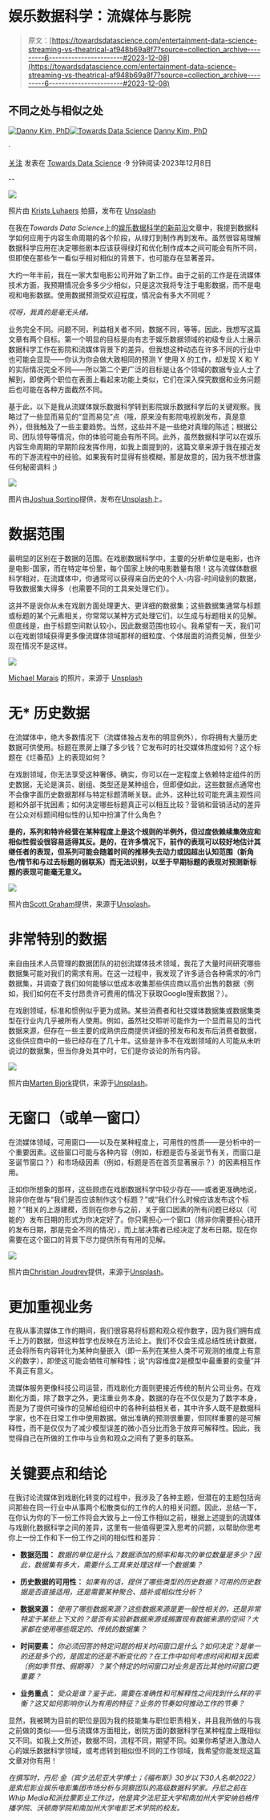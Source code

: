 # 娱乐数据科学：流媒体与影院

> 原文：[https://towardsdatascience.com/entertainment-data-science-streaming-vs-theatrical-af948b69a8f7?source=collection_archive---------6-----------------------#2023-12-08](https://towardsdatascience.com/entertainment-data-science-streaming-vs-theatrical-af948b69a8f7?source=collection_archive---------6-----------------------#2023-12-08)

## 不同之处与相似之处

[](https://entertainmentdatascience.medium.com/?source=post_page-----af948b69a8f7--------------------------------)[![Danny Kim, PhD](../Images/5d07bbecb199c50909d0a8e3802f834f.png)](https://entertainmentdatascience.medium.com/?source=post_page-----af948b69a8f7--------------------------------)[](https://towardsdatascience.com/?source=post_page-----af948b69a8f7--------------------------------)[![Towards Data Science](../Images/a6ff2676ffcc0c7aad8aaf1d79379785.png)](https://towardsdatascience.com/?source=post_page-----af948b69a8f7--------------------------------) [Danny Kim, PhD](https://entertainmentdatascience.medium.com/?source=post_page-----af948b69a8f7--------------------------------)

·

[关注](https://medium.com/m/signin?actionUrl=https%3A%2F%2Fmedium.com%2F_%2Fsubscribe%2Fuser%2F8e08e5914349&operation=register&redirect=https%3A%2F%2Ftowardsdatascience.com%2Fentertainment-data-science-streaming-vs-theatrical-af948b69a8f7&user=Danny+Kim%2C+PhD&userId=8e08e5914349&source=post_page-8e08e5914349----af948b69a8f7---------------------post_header-----------) 发表在 [Towards Data Science](https://towardsdatascience.com/?source=post_page-----af948b69a8f7--------------------------------) ·9 分钟阅读·2023年12月8日

--

[](https://medium.com/m/signin?actionUrl=https%3A%2F%2Fmedium.com%2F_%2Fbookmark%2Fp%2Faf948b69a8f7&operation=register&redirect=https%3A%2F%2Ftowardsdatascience.com%2Fentertainment-data-science-streaming-vs-theatrical-af948b69a8f7&source=-----af948b69a8f7---------------------bookmark_footer-----------)![](../Images/11092d1d541e199d594a1f0860a5d8f0.png)

照片由 [Krists Luhaers](https://unsplash.com/@kristsll?utm_source=medium&utm_medium=referral) 拍摄，发布在 [Unsplash](https://unsplash.com/?utm_source=medium&utm_medium=referral)

在我在*Towards Data Science*上的[娱乐数据科学的新前沿](/next-frontiers-in-entertainment-data-science-b63860124f3e)文章中，我提到数据科学如何应用于内容生命周期的各个阶段，从绿灯到制作再到发布。虽然很容易理解数据科学应用在决定哪些剧本应该获得绿灯和优化制作成本之间可能会有所不同，但即使在那些乍一看似乎相对相似的背景下，也可能存在显著差异。

大约一年半前，我在一家大型电影公司开始了新工作。由于之前的工作是在流媒体技术方面，我预期情况会多多少少相似，只是这次我将专注于电影数据，而不是电视和电影数据。使用数据预测受欢迎程度，情况会有多大不同呢？

*哎呀，我真的是毫无头绪。*

业务完全不同。问题不同，利益相关者不同，数据不同，等等。因此，我想写这篇文章有两个目标。第一个明显的目标是向有志于娱乐数据领域的初级专业人士展示数据科学工作在影院和流媒体背景下的差异。但我想这种动态在许多不同的行业中也可能会显现——你认为你会做大致相同的预测 Y 使用 X 的工作，却发现 X 和 Y 的实际情况完全不同——所以第二个更广泛的目标是让各个领域的数据专业人士了解到，即使两个职位在表面上看起来功能上类似，它们在深入探究数据和业务问题后也可能在各种方面截然不同。

基于此，以下是我从流媒体娱乐数据科学转到影院娱乐数据科学后的关键观察。我略过了一些显而易见的“显而易见”点（哦，原来没有影院电视剧发布，真是意外），但我触及了一些主要趋势。当然，这些并不是一些绝对真理的陈述；根据公司、团队领导等情况，你的体验可能会有所不同。此外，虽然数据科学可以在娱乐内容生命周期的早期阶段发挥作用，如我上面提到的，这篇文章来源于我在接近发布的下游流程中的经验。如果我有时显得有些模糊，那是故意的，因为我不想泄露任何秘密调料 ;)

![](../Images/12f4de80b0a4ca2400a882fa64ddc4fb.png)

图片由[Joshua Sortino](https://unsplash.com/@sortino?utm_source=medium&utm_medium=referral)提供，发布在[Unsplash](https://unsplash.com/?utm_source=medium&utm_medium=referral)上。

# 数据范围

最明显的区别在于数据的范围。在戏剧数据科学中，主要的分析单位是电影，也许是电影-国家，而在特定年份里，每个国家上映的电影数量有限！这与流媒体数据科学相对，在流媒体中，你通常可以获得来自历史的个人-内容-时间级别的数据，导致数据集大得多（也需要不同的工具来处理它们）。

这并不是说你从未在戏剧方面处理更大、更详细的数据集；这些数据集通常与标题或标题的某个元素相关，你常常以某种方式处理它们，以生成与标题相关的见解。但底线是，由于标题空间默认较小，因此数据范围也较小。我希望有一天，我们可以在戏剧领域获得更多像流媒体领域那样的细粒度、个体层面的消费见解，但至少现在情况不是这样。

![](../Images/2a9beda163041ac6221d14388fc989f8.png)

[Michael Marais](https://unsplash.com/@michael_marais?utm_source=medium&utm_medium=referral) 的照片，来源于 [Unsplash](https://unsplash.com/?utm_source=medium&utm_medium=referral)

# 无* 历史数据

在流媒体中，绝大多数情况下（流媒体独占发布的明显例外），你将拥有大量历史数据可供使用。标题在票房上赚了多少钱？它发布时的社交媒体热度如何？这个标题在《烂番茄》上的表现如何？

在戏剧领域，你无法享受这种奢侈。确实，你可以在一定程度上依赖特定组件的历史数据，无论是演员、剧组、类型还是某种组合，但即便如此，这些数据点通常也不会像字面历史数据那样与特定标题清晰关联。此外，这种比较可能充满主观性问题和外部干扰因素；如何决定哪些标题真正可以相互比较？营销和营销活动的差异在公众对标题间相似性的认知中扮演了什么角色？

**是的，系列和特许经营在某种程度上是这个规则的半例外，但过度依赖续集效应和相似性假设很容易适得其反。是的，在许多情况下，前作的表现可以较好地估计其继任者的表现，但系列可能会随着时间的推移失去动力或因超出认知范围（新角色/情节和与过去标题的弱联系）而无法识别，以至于早期标题的表现对预测新标题的表现可能毫无意义。**

![](../Images/1e79540957093a8614ab927cf6294a9f.png)

照片由[Scott Graham](https://unsplash.com/@homajob?utm_source=medium&utm_medium=referral)提供，来源于[Unsplash](https://unsplash.com/?utm_source=medium&utm_medium=referral)。

# 非常特别的数据

来自由技术人员管理的数据团队的初创流媒体技术领域，我花了大量时间研究哪些数据集可能对我们的需求有用。在这一过程中，我发现了许多适合各种需求的冷门数据集，并调查了我们如何能够以低成本收集那些供应商以高价出售的数据（例如，我们如何在不支付昂贵许可费用的情况下获取Google搜索数据？）。

在戏剧领域，标准和惯例似乎更为成熟。某些消费者和社交媒体数据集或数据集类型在行业内几乎被所有人使用。例如，虽然社交聆听可能作为一个显而易见的当代数据来源，但存在一些主要的成熟供应商提供详细的预发布和发布后消费者数据，这些供应商中的一些已经存在了几十年。这些是许多不在戏剧领域的人可能从未听说过的数据集，但当你身处其中时，它们是你谈论的所有内容。

![](../Images/ce7e27d4db88d73f0e126e0e10197b0f.png)

照片由[Marten Bjork](https://unsplash.com/es/@martenbjork?utm_source=medium&utm_medium=referral)提供，来源于[Unsplash](https://unsplash.com/?utm_source=medium&utm_medium=referral)。

# 无窗口（或单一窗口）

在流媒体领域，可用窗口——以及在某种程度上，可用性的性质——是分析中的一个重要因素。这些窗口可能与各种内容（例如，标题是否与圣诞节有关，而窗口是圣诞节窗口？）和市场级因素（例如，标题是否在首页显著展示？）的因素相互作用。

正如你所想象的那样，这些顾虑在戏剧数据科学中较少存在——或者更准确地说，除非你在做与“我们是否应该制作这个标题？”或“我们什么时候应该发布这个标题？”相关的上游建模，否则在你参与之前，关于窗口因素的所有问题已经以（可能的）发布日期的形式为你决定好了。你只需担心一个窗口（除非你需要担心错开的发布日期，那是完全不同的情况），而上层决策者已经决定了发布日期。现在你需要在这个窗口的背景下尽力提供所有有用的见解。

![](../Images/97b99f14574608002542ee1a09760e83.png)

照片由[Christian Joudrey](https://unsplash.com/@cjoudrey?utm_source=medium&utm_medium=referral)提供，来源于[Unsplash](https://unsplash.com/?utm_source=medium&utm_medium=referral)。

# 更加重视业务

在我从事流媒体工作的期间，我们很容易将标题和观众视作数字，因为我们拥有成千上万的数据，但这种哲学也反映在方法论上。我们不仅会生成总结性统计数据，还会将所有内容转化为某种向量嵌入（即一系列在某些人类不可观测的维度上有意义的数字），即使这可能会牺牲可解释性；说“内容维度2是模型中最重要的变量”并不真正有意义。

流媒体服务更像科技公司运营，而戏剧化方面则更接近传统的制片公司业务。在戏剧化方面，除了数字之外，更注重业务本身。数据的存在不仅仅是为了数字本身，而是为了提供可操作的见解给组织中的各种利益相关者，其中许多人既不是数据科学家，也不在日常工作中使用数据。做出准确的预测很重要，但同样重要的是可解释性，而不是仅仅为了减少模型误差的微小百分比而急于放弃可解释性。因此，我觉得自己在所做的工作中与业务和观众之间有了更多的联系。

# 关键要点和结论

在我讨论流媒体到戏剧化转变的过程中，我涉及了各种主题，但潜在的主题包括询问那些在同一行业中从事两个松散类似的工作的人的相关问题。因此，总结一下，在你认为你的下一份工作将会大致与上一份工作相似之前，根据上述提到的流媒体与戏剧化数据科学之间的差异，这里有一些值得更深入思考的问题，以帮助你思考你上一份工作和下一份工作之间的相似性和差异：

+   **数据范围：** *数据的单位是什么？数据添加的频率和每次的单位数量是多少？因此，数据集有多大，需要什么工具来处理这样一个数据集？*

+   **历史数据的可用性：** *如果有的话，提供了哪些类型的历史数据？可用的历史数据是否直接适用，还是需要某种聚合、插补或相似性分析？*

+   **数据来源：** *使用了哪些数据来源？这些数据来源是更一般性相关的，还是非常特定于某些上下文的？是否有实验新数据来源或搁置现有数据来源的空间？大家都在使用哪些既定的、传统的数据集？*

+   **时间要素：** *你必须回答的特定问题的相关时间窗口是什么？如何决定？是单一的还是多个的，是固定的还是不断变化的？在工作中如何考虑时间和相关因素（例如季节性、假期等）？某个特定的时间窗口对业务是否比其他时间窗口更重要？*

+   **业务重点：** *受众是谁？鉴于此，需要在准确性和可解释性之间找到什么样的平衡？这又如何影响你认为有用的特征？业务的节奏如何推动工作的节奏？*

显然，我被聘为目前的职位是因为我的技能集与职位职责相关，并且我所做的与我之前做的类似——但与流媒体方面相比，剧院方面的数据科学在某种程度上既相似又不同。如我上文所述，数据不同，流程不同，期望不同。如果你希望进入激动人心的娱乐数据科学领域，或考虑转到相似但不同的工作领域，我希望你能发现这篇文章对你有用！

*在撰写时，丹尼·金（宾夕法尼亚大学博士；《福布斯》30岁以下30人名单2022）是索尼影业娱乐电影集团市场分析与洞察团队的高级数据科学家。丹尼之前在Whip Media和派拉蒙影业工作过，他是宾夕法尼亚大学和南加州大学安纳伯格传播学院、沃顿商学院和南加州大学电影艺术学院的校友。*
